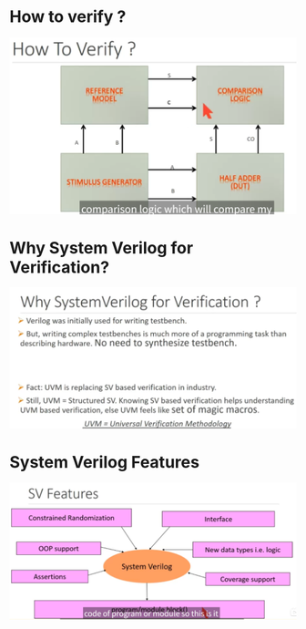 # How to verify ?

![image-20250708210153598](SystemVerilog_for_Verification.assets/image-20250708210153598.png)

# Why System Verilog for Verification?

![image-20250708210309285](SystemVerilog_for_Verification.assets/image-20250708210309285.png)

# System Verilog Features

![image-20250708210410156](SystemVerilog_for_Verification.assets/image-20250708210410156.png)